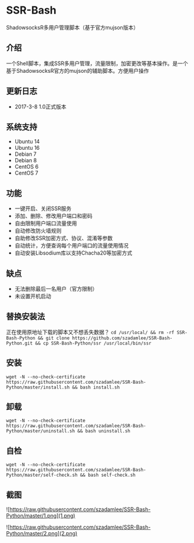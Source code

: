 # SSR-Bash #
ShadowsocksR多用户管理脚本（基于官方mujson版本）

## 介绍 ##
一个Shell脚本，集成SSR多用户管理，流量限制，加密更改等基本操作。是一个基于ShadowsocksR官方的mujson的辅助脚本。方便用户操作

## 更新日志 ##
- 2017-3-8 1.0正式版本

## 系统支持 ##
* Ubuntu 14
* Ubuntu 16
* Debian 7
* Debian 8
* CentOS 6
* CentOS 7

## 功能 ##
- 一键开启、关闭SSR服务
- 添加、删除、修改用户端口和密码
- 自由限制用户端口流量使用
- 自动修改防火墙规则
- 自助修改SSR加密方式、协议、混淆等参数
- 自动统计，方便查询每个用户端口的流量使用情况
- 自动安装Libsodium库以支持Chacha20等加密方式

## 缺点 ##
- 无法删除最后一名用户（官方限制）
- 未设置开机启动

## 替换安装法
正在使用原地址下载的脚本又不想丢失数据？
`cd /usr/local/ && rm -rf SSR-Bash-Python && git clone https://github.com/szadamlee/SSR-Bash-Python.git && cp SSR-Bash-Python/ssr /usr/local/bin/ssr`

## 安装 ##
    wget -N --no-check-certificate https://raw.githubusercontent.com/szadamlee/SSR-Bash-Python/master/install.sh && bash install.sh

## 卸载 ##
    wget -N --no-check-certificate https://raw.githubusercontent.com/szadamlee/SSR-Bash-Python/master/uninstall.sh && bash uninstall.sh
    
## 自检 ##
    wget -N --no-check-certificate https://raw.githubusercontent.com/szadamlee/SSR-Bash-Python/master/self-check.sh && bash self-check.sh

## 截图 ##
![https://raw.githubusercontent.com/szadamlee/SSR-Bash-Python/master/1.png](1.png)

![https://raw.githubusercontent.com/szadamlee/SSR-Bash-Python/master/2.png](2.png)
